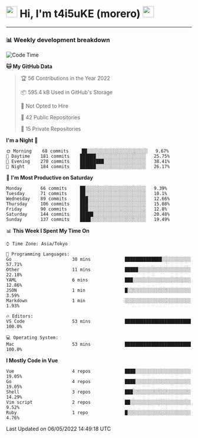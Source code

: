 <!-- Title -->
<h1>
    <img src="https://emojis.slackmojis.com/emojis/images/1600385609/10490/cactuar.gif?1600385609" width="30"/> 
    Hi, I'm t4i5uKE (morero) 
    <img src="https://emojis.slackmojis.com/emojis/images/1600385609/10490/cactuar.gif?1600385609" width="30"/>
</h1>

---

<h3> 📊 Weekly development breakdown </h3>
<!-- waka-readme-stats -->

<!--START_SECTION:waka-->
![Code Time](http://img.shields.io/badge/Code%20Time-1%2C041%20hrs%2015%20mins-blue)

**🐱 My GitHub Data** 

> 🏆 56 Contributions in the Year 2022
 > 
> 📦 595.4 kB Used in GitHub's Storage 
 > 
> 🚫 Not Opted to Hire
 > 
> 📜 42 Public Repositories 
 > 
> 🔑 15 Private Repositories  
 > 
**I'm a Night 🦉** 

```text
🌞 Morning    68 commits     ██░░░░░░░░░░░░░░░░░░░░░░░   9.67% 
🌆 Daytime    181 commits    ██████░░░░░░░░░░░░░░░░░░░   25.75% 
🌃 Evening    270 commits    █████████░░░░░░░░░░░░░░░░   38.41% 
🌙 Night      184 commits    ██████░░░░░░░░░░░░░░░░░░░   26.17%

```
📅 **I'm Most Productive on Saturday** 

```text
Monday       66 commits     ██░░░░░░░░░░░░░░░░░░░░░░░   9.39% 
Tuesday      71 commits     ██░░░░░░░░░░░░░░░░░░░░░░░   10.1% 
Wednesday    89 commits     ███░░░░░░░░░░░░░░░░░░░░░░   12.66% 
Thursday     106 commits    ███░░░░░░░░░░░░░░░░░░░░░░   15.08% 
Friday       90 commits     ███░░░░░░░░░░░░░░░░░░░░░░   12.8% 
Saturday     144 commits    █████░░░░░░░░░░░░░░░░░░░░   20.48% 
Sunday       137 commits    ████░░░░░░░░░░░░░░░░░░░░░   19.49%

```


📊 **This Week I Spent My Time On** 

```text
⌚︎ Time Zone: Asia/Tokyo

💬 Programming Languages: 
Go                       30 mins             ██████████████░░░░░░░░░░░   57.71% 
Other                    11 mins             █████░░░░░░░░░░░░░░░░░░░░   22.18% 
YAML                     6 mins              ███░░░░░░░░░░░░░░░░░░░░░░   12.86% 
JSON                     1 min               █░░░░░░░░░░░░░░░░░░░░░░░░   3.59% 
Markdown                 1 min               ░░░░░░░░░░░░░░░░░░░░░░░░░   1.93%

🔥 Editors: 
VS Code                  53 mins             █████████████████████████   100.0%

💻 Operating System: 
Mac                      53 mins             █████████████████████████   100.0%

```

**I Mostly Code in Vue** 

```text
Vue                      4 repos             ████░░░░░░░░░░░░░░░░░░░░░   19.05% 
Go                       4 repos             ████░░░░░░░░░░░░░░░░░░░░░   19.05% 
Shell                    3 repos             ███░░░░░░░░░░░░░░░░░░░░░░   14.29% 
Vim script               2 repos             ██░░░░░░░░░░░░░░░░░░░░░░░   9.52% 
Ruby                     1 repo              █░░░░░░░░░░░░░░░░░░░░░░░░   4.76%

```



 Last Updated on 06/05/2022 14:49:18 UTC
<!--END_SECTION:waka-->

